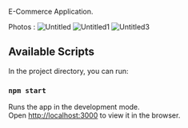 E-Commerce Application.

Photos : 
![Untitled](https://user-images.githubusercontent.com/56638277/105639245-c2621f00-5e7f-11eb-9b66-1afebd37f442.png)
![Untitled1](https://user-images.githubusercontent.com/56638277/105639252-c9892d00-5e7f-11eb-8581-50195b85b9a5.png)
![Untitled3](https://user-images.githubusercontent.com/56638277/105639253-caba5a00-5e7f-11eb-8e09-f028feda1a92.png)



## Available Scripts

In the project directory, you can run:

### `npm start`

Runs the app in the development mode.\
Open [http://localhost:3000](http://localhost:3000) to view it in the browser.


